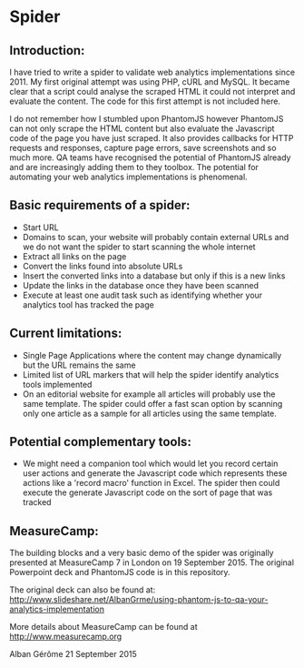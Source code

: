 Spider
======

Introduction:
-------------

I have tried to write a spider to validate web analytics implementations since 2011. My first original attempt was using PHP, cURL and MySQL. It became clear that a script could analyse the scraped HTML it could not interpret and evaluate the content. The code for this first attempt is not included here.

I do not remember how I stumbled upon PhantomJS however PhantomJS can not only scrape the HTML content but also evaluate the Javascript code of the page you have just scraped. It also provides callbacks for HTTP requests and responses, capture page errors, save screenshots and so much more. QA teams have recognised the potential of PhantomJS already and are increasingly adding them to they toolbox. The potential for automating your web analytics implementations is phenomenal.

Basic requirements of a spider:
-------------------------------

* Start URL
* Domains to scan, your website will probably contain external URLs and we do not want the spider to start scanning the whole internet
* Extract all links on the page
* Convert the links found into absolute URLs
* Insert the converted links into a database but only if this is a new links
* Update the links in the database once they have been scanned
* Execute at least one audit task such as identifying whether your analytics tool has tracked the page

Current limitations:
--------------------

* Single Page Applications where the content may change dynamically but the URL remains the same
* Limited list of URL markers that will help the spider identify analytics tools implemented
* On an editorial website for example all articles will probably use the same template. The spider could offer a fast scan option by scanning only one article as a sample for all articles using the same template.

Potential complementary tools:
------------------------------

* We might need a companion tool which would let you record certain user actions and generate the Javascript code which represents these actions like a 'record macro' function in Excel. The spider then could execute the generate Javascript code on the sort of page that was tracked

MeasureCamp:
------------

The building blocks and a very basic demo of the spider was originally presented at MeasureCamp 7 in London on 19 September 2015. The original Powerpoint deck and PhantomJS code is in this repository.

The original deck can also be found at: http://www.slideshare.net/AlbanGrme/using-phantom-js-to-qa-your-analytics-implementation

More details about MeasureCamp can be found at http://www.measurecamp.org


Alban Gérôme
21 September 2015
